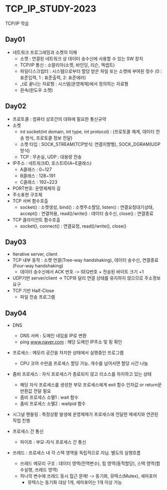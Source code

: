 # TCP_IP_STUDY-2023
TCP/IP 학습

## Day01
- 네트워크 프로그래밍과 소켓의 이해
	- 소켓 : 연결된 네트워크 상 데이터 송수신에 사용할 수 있는 SW 장치 
	- TCP/IP 통신 :  소말리아(소켓, 바인딩, 리슨, 엑셉트)
	- 파일디스크립터 : 시스템으로부터 할당 받은 파일 또는 소켓에 부여된 정수
	  (0 : 표준입력, 1 : 표준출력, 2: 표준에러)
	- _t로 끝나는 자료형 : 시스템(운영체제)에서 정의하는 자료형
	- 윈속(윈도우 소켓)

## Day02
- 프로토콜 : 컴퓨터  상호간의 대화에 필요한 통신규약
- 소켓
	- int socket(int domain, int type, int protocol) : (프로토콜 체계, 데이터 전송 방식, 프로토콜 정보 전달)
	- 소켓 타입 : SOCK_STREAM(TCP방식: 연결지향형), SOCK_DGRAM(UDP방식)
	- TCP : 무손실, UDP : 대용량 전송
- IP주소 : 네트워크ID, 호스트ID(A~E클래스)
	- A클래스 : 0~127
	- B클래스 : 128~191
	- C클래스 : 192~223
- PORT번호: 운영체제의 길
- 주소표현 구조체
- TCP 서버 함수호출
	- socket() : 소켓생성, bind() : 소켓주소할당, listen() : 연결요청대기상태, accept() : 연결허용, read()/write() : 데이터 송수신, close() : 연결종료
- TCP 클라이언트 함수호출
	- socket(), connect() : 연결요청, read()/write(), close()

## Day03
- Iterative server, client
- TCP 내부 동작 : 소켓 연결(Tree-way handshaking), 데이터 송수신, 연결종료(Four-way handshaking) 
	- 데이터 송수신에서 ACK 번호 -> SEQ번호 + 전송된 바이트 크기 +1
- UDP기반 server/client -> TCP와 달리 연결 상태를 유지하지 않으므로 주소정보 요구
- TCP 기반 Half-Close
	- 파일 전송 프로그램

## Day04
- DNS
	- DNS 서버 : 도메인 네임을 IP로 변환
	- ping www.naver.com : 해당 도메인 IP주소 및 핑 확인
- 프로세스 : 메모리 공간을 차지한 상태에서 실행중인 프로그램
	- CPU 코어 수만큼 프로세스 할당 가능. 개수를 넘어서면 할당 시간 나눔
- 좀비 프로세스 : 자식 프로세스가 종료되지 않고 리소스를 차지하고 있는 상태
	- 해당 자식 프로세스를 생성한 부모 프로세스에게 exit 함수 인자값 or return문 반환값 전달 필요
	- 좀비 프로세스 소멸1 : wait 함수
	- 좀비 프로세스 소멸2 : waitpid 함수
- 시그널 핸들링 : 특정상황 발생에 운영체제가 프로세스에 전달한 메세지와 연관된 작업 진행
- 프로세스 간 통신
	- 파이프 : 부모-자식 프로세스 간 통신

- 쓰레드 : 프로세스 내 각 스택 영역을 독립적으로 지님. 별도의 실행흐름
	- 쓰레드 메모리 구조 : 데이터 영역(전역변수), 힙 영역(동적할당), 스택 영역(함수실행, 쓰레드 영역)
	- 하나의 변수에 쓰레드 동시 접근 문제! -> 동기화, 뮤텍스(Mutex), 세마포어
		- 뮤텍스는 동기화 대상 1개, 세마포어는 1개 이상 가능
